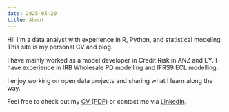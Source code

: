 ```yaml
---
date: 2025-05-20
title: About
---
```


Hi! I'm a data analyst with experience in R, Python, and statistical modeling. This site is my personal CV and blog.

I have mainly worked as a model developer in Credit Risk in ANZ and EY.
I have experience in IRB Wholesale PD modelling and IFRS9 ECL modelling.

I enjoy working on open data projects and sharing what I learn along the way.

Feel free to check out my [CV (PDF)](/CV_Anjan_Ghosh_.pdf) or contact me via [LinkedIn](https://www.linkedin.com/in/anjan-ghosh-100321182).